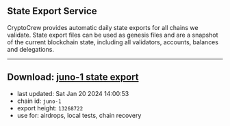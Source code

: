 ## State Export Service
CryptoCrew provides automatic daily state exports for all chains we validate. State export files can be used as genesis files and are a snapshot of the current blockchain state, including all validators, accounts, balances and delegations.

---
**Download: [juno-1 state export](https://dl.ccvalidators.com/SERVICE/juno/juno-1_export_13268722.json)**
---

- last updated: Sat Jan 20 2024 14:00:53
- chain id: `juno-1`
- export height: `13268722`
- use for: airdrops, local tests, chain recovery
